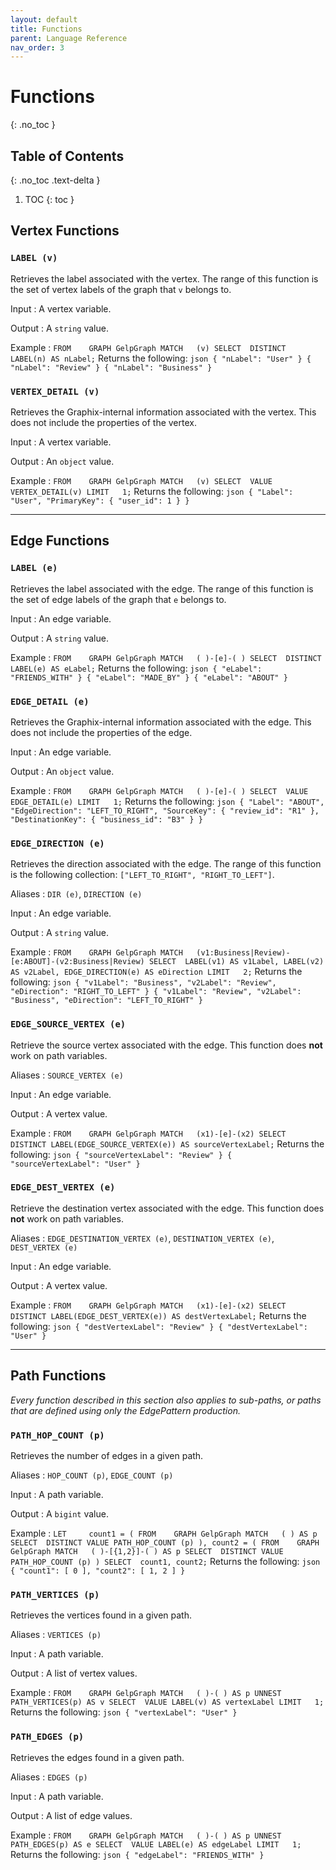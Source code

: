 ```yaml
---
layout: default
title: Functions
parent: Language Reference
nav_order: 3
---
```


# Functions
{: .no_toc }


## Table of Contents
{: .no_toc .text-delta }

1. TOC
{: toc }

## Vertex Functions

### `LABEL (v)`
Retrieves the label associated with the vertex.
The range of this function is the set of vertex labels of the graph that `v` belongs to.

Input
: A vertex variable.

Output
: A `string` value.

Example
:   ```
    FROM    GRAPH GelpGraph
    MATCH   (v)
    SELECT  DISTINCT LABEL(n) AS nLabel;
    ```
    Returns the following:
    ```json
    { "nLabel": "User" }
    { "nLabel": "Review" }
    { "nLabel": "Business" }
    ```

### `VERTEX_DETAIL (v)`
Retrieves the Graphix-internal information associated with the vertex.
This does not include the properties of the vertex.

Input
: A vertex variable.

Output
: An `object` value.

Example
:   ```
    FROM    GRAPH GelpGraph
    MATCH   (v)
    SELECT  VALUE VERTEX_DETAIL(v)
    LIMIT   1;
    ```
    Returns the following:
    ```json
    {
      "Label": "User",
      "PrimaryKey": { "user_id": 1 }
    }
    ```

* * *

## Edge Functions

### `LABEL (e)`
Retrieves the label associated with the edge.
The range of this function is the set of edge labels of the graph that `e` belongs to.

Input
: An edge variable.

Output
: A `string` value.

Example
:   ```
    FROM    GRAPH GelpGraph
    MATCH   ( )-[e]-( )
    SELECT  DISTINCT LABEL(e) AS eLabel;
    ```
    Returns the following:
    ```json
    { "eLabel": "FRIENDS_WITH" }
    { "eLabel": "MADE_BY" }
    { "eLabel": "ABOUT" }
    ```

### `EDGE_DETAIL (e)`
Retrieves the Graphix-internal information associated with the edge.
This does not include the properties of the edge.

Input
: An edge variable.

Output
: An `object` value.

Example
:   ```
    FROM    GRAPH GelpGraph
    MATCH   ( )-[e]-( )
    SELECT  VALUE EDGE_DETAIL(e)
    LIMIT   1;
    ```
    Returns the following:
    ```json
    {
      "Label": "ABOUT",
      "EdgeDirection": "LEFT_TO_RIGHT",
      "SourceKey": { "review_id": "R1" },
      "DestinationKey": { "business_id": "B3" }
    }
    ```

### `EDGE_DIRECTION (e)`
Retrieves the direction associated with the edge.
The range of this function is the following collection: `["LEFT_TO_RIGHT", "RIGHT_TO_LEFT"]`.

Aliases
: `DIR (e)`, `DIRECTION (e)`

Input
: An edge variable.

Output
: A `string` value.

Example
:   ```
    FROM    GRAPH GelpGraph
    MATCH   (v1:Business|Review)-[e:ABOUT]-(v2:Business|Review)
    SELECT  LABEL(v1) AS v1Label,
            LABEL(v2) AS v2Label,
            EDGE_DIRECTION(e) AS eDirection
    LIMIT   2;
    ```
    Returns the following:
    ```json
    { "v1Label": "Business", "v2Label": "Review", "eDirection": "RIGHT_TO_LEFT" }
    { "v1Label": "Review", "v2Label": "Business", "eDirection": "LEFT_TO_RIGHT" }
    ```

### `EDGE_SOURCE_VERTEX (e)`
Retrieve the source vertex associated with the edge.
This function does **not** work on path variables.

Aliases
: `SOURCE_VERTEX (e)`

Input
: An edge variable.

Output
: A vertex value.

Example
:   ```
    FROM    GRAPH GelpGraph
    MATCH   (x1)-[e]-(x2)
    SELECT  DISTINCT LABEL(EDGE_SOURCE_VERTEX(e)) AS sourceVertexLabel;
    ```
    Returns the following:
    ```json
    { "sourceVertexLabel": "Review" }
    { "sourceVertexLabel": "User" }
    ```

### `EDGE_DEST_VERTEX (e)`
Retrieve the destination vertex associated with the edge.
This function does **not** work on path variables.

Aliases
: `EDGE_DESTINATION_VERTEX (e)`, `DESTINATION_VERTEX (e)`, `DEST_VERTEX (e)`

Input
: An edge variable.

Output
: A vertex value.

Example
:   ```
    FROM    GRAPH GelpGraph
    MATCH   (x1)-[e]-(x2)
    SELECT  DISTINCT LABEL(EDGE_DEST_VERTEX(e)) AS destVertexLabel;
    ```
    Returns the following:
    ```json
    { "destVertexLabel": "Review" }
    { "destVertexLabel": "User" }
    ```

* * *

## Path Functions

_Every function described in this section also applies to sub-paths, or paths that are defined using only the EdgePattern production._

### `PATH_HOP_COUNT (p)`
Retrieves the number of edges in a given path.

Aliases
: `HOP_COUNT (p)`, `EDGE_COUNT (p)`

Input
: A path variable.

Output
: A `bigint` value.

Example
:   ```
    LET     count1 = ( FROM    GRAPH GelpGraph
                       MATCH   ( ) AS p
                       SELECT  DISTINCT VALUE PATH_HOP_COUNT (p) ),
            count2 = ( FROM    GRAPH GelpGraph
                       MATCH   ( )-[{1,2}]-( ) AS p
                       SELECT  DISTINCT VALUE PATH_HOP_COUNT (p) )
    SELECT  count1, count2;
    ```
    Returns the following:
    ```json
    { "count1": [ 0 ], "count2": [ 1, 2 ] }
    ```

### `PATH_VERTICES (p)`
Retrieves the vertices found in a given path.

Aliases
: `VERTICES (p)`

Input
: A path variable.

Output
: A list of vertex values.

Example
:   ```
    FROM    GRAPH GelpGraph
    MATCH   ( )-( ) AS p
    UNNEST  PATH_VERTICES(p) AS v
    SELECT  VALUE LABEL(v) AS vertexLabel
    LIMIT   1;
    ```
    Returns the following:
    ```json
    { "vertexLabel": "User" }
    ```

### `PATH_EDGES (p)`
Retrieves the edges found in a given path.

Aliases
: `EDGES (p)`

Input
: A path variable.

Output
: A list of edge values.

Example
:   ```
    FROM    GRAPH GelpGraph
    MATCH   ( )-( ) AS p
    UNNEST  PATH_EDGES(p) AS e
    SELECT  VALUE LABEL(e) AS edgeLabel
    LIMIT   1;
    ```
    Returns the following:
    ```json
    { "edgeLabel": "FRIENDS_WITH" }
    ```

